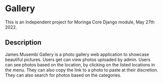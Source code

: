 # Gallery
This is an Independent project for Moringa Core Django module, May 27th 2022.

## Description

James Musembi Gallery is a photo gallery web application to showcase beautiful pictures. Users get can view photos uploaded by admin. Users can see photos based on the location, by clicking on the listed locations in the menu. They can also copy the link to a photo to paste at their discretion. They can also search for photos based on the categories.

